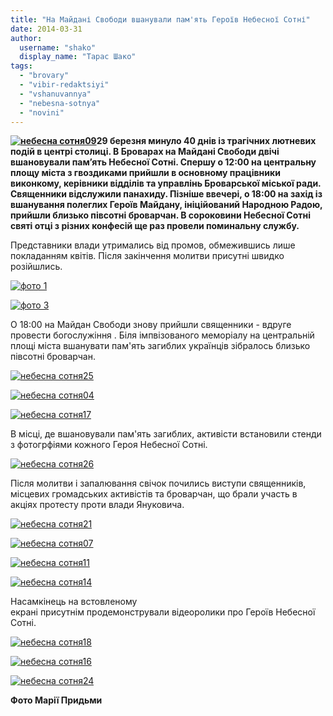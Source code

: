 ```yaml
---
title: "На Майдані Свободи вшанували пам'ять Героїв Небесної Сотні"
date: 2014-03-31
author: 
  username: "shako"
  display_name: "Тарас Шако"
tags: 
  - "brovary"
  - "vibir-redaktsiyi"
  - "vshanuvannya"
  - "nebesna-sotnya"
  - "novini"
---
```


**[![небесна сотня09](https://mpz.brovary.org/wp-content/uploads/2014/03/nebesna-sotnya09.jpg)](https://mpz.brovary.org/wp-content/uploads/2014/03/nebesna-sotnya09.jpg)29 березня минуло 40 днів із трагічних лютневих подій в центрі столиці. В Броварах на Майдані Свободи двічі вшановували пам’ять Небесної Сотні. Спершу о 12:00 на центральну площу міста з гвоздиками прийшли в основному працівники виконкому, керівники відділів та управлінь Броварської міської ради. Священники відслужили панахиду. Пізніше ввечері, о 18:00 на захід із вшанування полеглих Героїв Майдану, ініційований Народною Радою, прийшли близько півсотні броварчан. В сороковини Небесної Сотні святі отці з різних конфесій ще раз провели поминальну службу.**

Представники влади утримались від промов, обмежившись лише покладанням квітів. Після закінчення молитви присутні швидко розійшлись.

[![фото 1](https://mpz.brovary.org/wp-content/uploads/2014/03/foto-11.jpg)](https://mpz.brovary.org/wp-content/uploads/2014/03/foto-11.jpg)

[![фото 3](https://mpz.brovary.org/wp-content/uploads/2014/03/foto-3.jpg)](https://mpz.brovary.org/wp-content/uploads/2014/03/foto-3.jpg)

О 18:00 на Майдан Свободи знову прийшли священники - вдруге провести богослужіння . Біля імпвізованого меморіалу на центральній площі міста вшанувати пам'ять загиблих українців зібралось близько півсотні броварчан.

[![небесна сотня25](https://mpz.brovary.org/wp-content/uploads/2014/03/nebesna-sotnya25.jpg)](https://mpz.brovary.org/wp-content/uploads/2014/03/nebesna-sotnya25.jpg)

[![небесна сотня04](https://mpz.brovary.org/wp-content/uploads/2014/03/nebesna-sotnya04.jpg)](https://mpz.brovary.org/wp-content/uploads/2014/03/nebesna-sotnya04.jpg)

[![небесна сотня17](https://mpz.brovary.org/wp-content/uploads/2014/03/nebesna-sotnya17.jpg)](https://mpz.brovary.org/wp-content/uploads/2014/03/nebesna-sotnya17.jpg)

В місці, де вшановували пам'ять загиблих, активісти встановили стенди з фотогрфіями кожного Героя Небесної Сотні.

[![небесна сотня26](https://mpz.brovary.org/wp-content/uploads/2014/03/nebesna-sotnya26.jpg)](https://mpz.brovary.org/wp-content/uploads/2014/03/nebesna-sotnya26.jpg)

Після молитви і запалювання свічок почились виступи священників, місцевих громадських активістів та броварчан, що брали участь в акціях протесту проти влади Януковича.

[![небесна сотня21](https://mpz.brovary.org/wp-content/uploads/2014/03/nebesna-sotnya21.jpg)](https://mpz.brovary.org/wp-content/uploads/2014/03/nebesna-sotnya21.jpg)

[![небесна сотня07](https://mpz.brovary.org/wp-content/uploads/2014/03/nebesna-sotnya07.jpg)](https://mpz.brovary.org/wp-content/uploads/2014/03/nebesna-sotnya07.jpg)

[![небесна сотня11](https://mpz.brovary.org/wp-content/uploads/2014/03/nebesna-sotnya11.jpg)](https://mpz.brovary.org/wp-content/uploads/2014/03/nebesna-sotnya11.jpg)

[![небесна сотня14](https://mpz.brovary.org/wp-content/uploads/2014/03/nebesna-sotnya14.jpg)](https://mpz.brovary.org/wp-content/uploads/2014/03/nebesna-sotnya14.jpg)

Насамкінець на встовленому екрані присутнім продемонстрували відеоролики про Героїв Небесної Сотні.

[![небесна сотня18](https://mpz.brovary.org/wp-content/uploads/2014/03/nebesna-sotnya18.jpg)](https://mpz.brovary.org/wp-content/uploads/2014/03/nebesna-sotnya18.jpg)

[![небесна сотня16](https://mpz.brovary.org/wp-content/uploads/2014/03/nebesna-sotnya16.jpg)](https://mpz.brovary.org/wp-content/uploads/2014/03/nebesna-sotnya16.jpg)

[![небесна сотня24](https://mpz.brovary.org/wp-content/uploads/2014/03/nebesna-sotnya24.jpg)](https://mpz.brovary.org/wp-content/uploads/2014/03/nebesna-sotnya24.jpg)

**Фото Марії Придьми**
